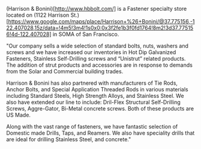(Harrison & Bonini)[http://www.hbbolt.com/] is a Fastener specialty store located on (1122 Harrison St.)[https://www.google.com/maps/place/Harrison+%26+Bonini/@37.775156,-122.407028,15z/data=!4m5!3m4!1s0x0:0x3f2fe1b3f0fd1764!8m2!3d37.775156!4d-122.407028] in SOMA of San Francisco.

"Our company sells a wide selection of standard bolts, nuts, washers and screws and we have increased our inventories in Hot Dip Galvanized Fasteners, Stainless Self-Drilling screws and “Unistrut” related products. The addition of strut products and accessories are in response to demands from the Solar and Commercial building trades.

Harrison & Bonini has also partnered with manufacturers of Tie Rods, Anchor Bolts, and Special Application Threaded Rods in various materials including Standard Steels, High Strength Alloys, and Stainless Steel. We also have extended our line to include: Dril-Flex Structural Self-Drilling Screws, Aggre-Gator, Bi-Metal concrete screws. Both of these products are US Made.

Along with the vast range of fasteners, we have fantastic selection of Domestic made Drills, Taps, and Reamers. We also have speciality drills that are ideal for drilling Stainless Steel, and concrete."